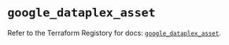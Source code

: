 # `google_dataplex_asset`

Refer to the Terraform Registory for docs: [`google_dataplex_asset`](https://www.terraform.io/docs/providers/google-beta/r/google_dataplex_asset).
